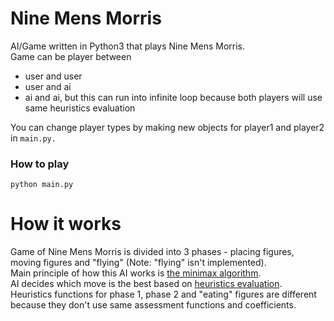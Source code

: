 # Nine Mens Morris
AI/Game written in Python3 that plays Nine Mens Morris. <br />
Game can be player between
* user and user
* user and ai
* ai and ai, but this can run into infinite loop because both players will use same heuristics evaluation

You can change player types by making new objects for player1 and player2 in `main.py.` <br />

### How to play
`python main.py`

# How it works

Game of Nine Mens Morris is divided into 3 phases - placing figures, moving figures and "flying" (Note: "flying" isn't implemented).<br />
Main principle of how this AI works is [the minimax algorithm](http://neverstopbuilding.com/minimax).<br />
AI decides which move is the best based on [heuristics evaluation](https://kartikkukreja.wordpress.com/2014/03/17/heuristicevaluation-function-for-nine-mens-morris/). Heuristics functions for phase 1, phase 2 and "eating" figures are different because they don't use same assessment functions and coefficients.